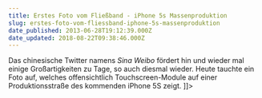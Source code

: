 ```yaml
---
title: Erstes Foto vom Fließband - iPhone 5s Massenproduktion
slug: erstes-foto-vom-fliessband-iphone-5s-massenproduktion
date_published: 2013-06-28T19:12:39.000Z
date_updated: 2018-08-22T09:38:46.000Z
---
```


Das chinesische Twitter namens *Sina Weibo* fördert hin und wieder mal einige Großartigkeiten zu Tage, so auch diesmal wieder. Heute tauchte ein Foto auf, welches offensichtlich Touchscreen-Module auf einer Produktionsstraße des kommenden iPhone 5S zeigt.
]]>
